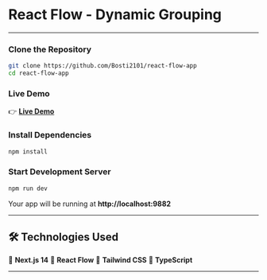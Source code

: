 # React Flow - Dynamic Grouping

---

### Clone the Repository

```bash
git clone https://github.com/Bosti2101/react-flow-app
cd react-flow-app
```

### Live Demo

👉 [**Live Demo**](https://react-flow-app-seven.vercel.app/)

### Install Dependencies

```bash
npm install
```

### Start Development Server

```bash
npm run dev
```

Your app will be running at **http://localhost:9882**

---

## 🛠 Technologies Used

🚀 **Next.js 14**
🌊 **React Flow**
🎨 **Tailwind CSS**
🦺 **TypeScript**

---
